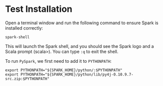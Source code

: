 # Test Installation

Open a terminal window and run the following command to ensure Spark is installed correctly:

`spark-shell`

This will launch the Spark shell, and you should see the Spark logo and a Scala prompt (scala>). You can type `:q` to exit the shell.

To run `PySpark`, we first need to add it to `PYTHONPATH`:

```shell
export PYTHONPATH="${SPARK_HOME}/python/:$PYTHONPATH"
export PYTHONPATH="${SPARK_HOME}/python/lib/py4j-0.10.9.7-src.zip:$PYTHONPATH"
```